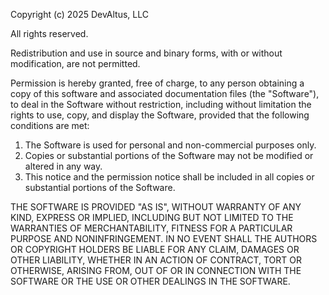Copyright (c) 2025 DevAltus, LLC

All rights reserved.

Redistribution and use in source and binary forms, with or without modification, are not permitted.

Permission is hereby granted, free of charge, to any person obtaining a copy of this software and associated documentation files (the "Software"), to deal in the Software without restriction, including without limitation the rights to use, copy, and display the Software, provided that the following conditions are met:

1. The Software is used for personal and non-commercial purposes only.
2. Copies or substantial portions of the Software may not be modified or altered in any way.
3. This notice and the permission notice shall be included in all copies or substantial portions of the Software.

THE SOFTWARE IS PROVIDED "AS IS", WITHOUT WARRANTY OF ANY KIND, EXPRESS OR IMPLIED, INCLUDING BUT NOT LIMITED TO THE WARRANTIES OF MERCHANTABILITY, FITNESS FOR A PARTICULAR PURPOSE AND NONINFRINGEMENT. IN NO EVENT SHALL THE AUTHORS OR COPYRIGHT HOLDERS BE LIABLE FOR ANY CLAIM, DAMAGES OR OTHER LIABILITY, WHETHER IN AN ACTION OF CONTRACT, TORT OR OTHERWISE, ARISING FROM, OUT OF OR IN CONNECTION WITH THE SOFTWARE OR THE USE OR OTHER DEALINGS IN THE SOFTWARE.
